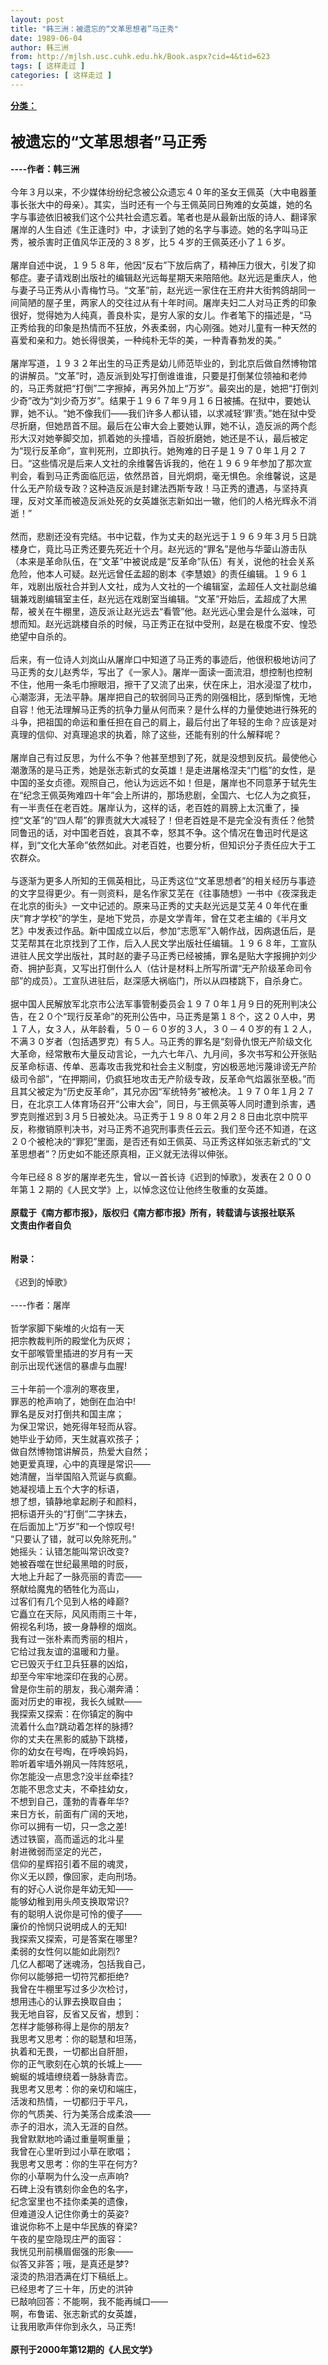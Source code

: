 ```yaml
---
layout: post
title: "韩三洲：被遗忘的“文革思想者”马正秀"
date: 1989-06-04
author: 韩三洲
from: http://mjlsh.usc.cuhk.edu.hk/Book.aspx?cid=4&tid=623
tags: [ 这样走过 ]
categories: [ 这样走过 ]
---
```


<div style="margin: 15px 10px 10px 0px;">
 <div>
  <span id="ctl00_ContentPlaceHolder1_chapter1_SubjectLabel" style="font-weight:bold;text-decoration:underline;">
   分类：
  </span>
 </div>
 <b>
  <font size="5">
   <br/>
   被遗忘的“文革思想者”马正秀
  </font>
  <br/>
  <br/>
  ----作者：韩三洲
 </b>
 <br/>
 <br/>
 今年３月以来，不少媒体纷纷纪念被公众遗忘４０年的圣女王佩英（大中电器董事长张大中的母亲）。其实，当时还有一个与王佩英同日殉难的女英雄，她的名字与事迹依旧被我们这个公共社会遗忘着。笔者也是从最新出版的诗人、翻译家屠岸的人生自述《生正逢时》中，才读到了她的名字与事迹。她的名字叫马正秀，被杀害时正值风华正茂的３８岁，比５４岁的王佩英还小了１６岁。
 <br/>
 <br/>
 屠岸自述中说，１９５８年，他因“反右”下放后病了，精神压力很大，引发了抑郁症。妻子请戏剧出版社的编辑赵光远每星期天来陪陪他。赵光远是重庆人，他与妻子马正秀从小青梅竹马。“文革”前，赵光远一家住在王府井大街鹁鸽胡同一间简陋的屋子里，两家人的交往过从有十年时间。屠岸夫妇二人对马正秀的印象很好，觉得她为人纯真，善良朴实，是穷人家的女儿。作者笔下的描述是，“马正秀给我的印象是热情而不狂放，外表柔弱，内心刚强。她对儿童有一种天然的喜爱和亲和力。她长得很美，一种纯朴无华的美，一种青春勃发的美。”
 <br/>
 <br/>
 屠岸写道，１９３２年出生的马正秀是幼儿师范毕业的，到北京后做自然博物馆的讲解员。“文革”时，造反派到处写打倒谁谁谁，只要是打倒某位领袖和老帅的，马正秀就把“打倒”二字擦掉，再另外加上“万岁”。最突出的是，她把“打倒刘少奇”改为“刘少奇万岁”。结果于１９６７年９月１６日被捕。在狱中，要她认罪，她不认。“她不像我们——我们许多人都认错，以求减轻‘罪’责。”她在狱中受尽折磨，但她昂首不屈。最后在公审大会上要她认罪，她不认，造反派的两个彪形大汉对她拳脚交加，抓着她的头撞墙，百般折磨她，她还是不认，最后被定为“现行反革命”，宣判死刑，立即执行。她殉难的日子是１９７０年１月２７日。“这些情况是后来人文社的余维馨告诉我的，他在１９６９年参加了那次宣判会，看到马正秀面临厄运，依然昂首，目光炯炯，毫无惧色。余维馨说，这是什么无产阶级专政？这种造反派是封建法西斯专政！马正秀的遭遇，与坚持真理，反对文革而被造反派处死的女英雄张志新如出一辙，他们的人格光辉永不消逝！”
 <br/>
 <br/>
 然而，悲剧还没有完结。书中记载，作为丈夫的赵光远于１９６９年３月５日跳楼身亡，竟比马正秀还要先死近十个月。赵光远的“罪名”是他与华蓥山游击队（本来是革命队伍，在“文革”中被说成是“反革命”队伍）有关，说他的社会关系危险，他本人可疑。赵光远曾任孟超的剧本《李慧娘》的责任编辑。１９６１年，戏剧出版社合并到人文社，成为人文社的一个编辑室，孟超任人文社副总编辑兼戏剧编辑室主任，赵光远在戏剧室当编辑。“文革”开始后，孟超成了大黑帮，被关在牛棚里，造反派让赵光远去“看管”他。赵光远心里会是什么滋味，可想而知。赵光远跳楼自杀的时候，马正秀正在狱中受刑，赵是在极度不安、惶恐绝望中自杀的。
 <br/>
 <br/>
 后来，有一位诗人刘岚山从屠岸口中知道了马正秀的事迹后，他很积极地访问了马正秀的女儿赵秀华，写出了《一家人》。屠岸一面读一面流泪，想控制也控制不住，他用一条毛巾擦眼泪，擦干了又流了出来，伏在床上，泪水浸湿了枕巾，心潮澎湃，无法平静。屠岸把自己的软弱同马正秀的刚强相比，感到惭愧，无地自容！他无法理解马正秀的抗争力量从何而来？是什么样的力量使她进行殊死的斗争，把祖国的命运和重任担在自己的肩上，最后付出了年轻的生命？应该是对真理的信仰、对真理追求的执着，除了这些，还能有别的什么解释呢？
 <br/>
 <br/>
 屠岸自己有过反思，为什么不争？他甚至想到了死，就是没想到反抗。最使他心潮激荡的是马正秀，她是张志新式的女英雄！是走进屠格涅夫“门槛”的女性，是中国的圣女贞德。观照自己，他认为远远不如！但是，屠岸也不同意茅于轼先生在“纪念王佩英殉难四十年”会上所讲的，那场悲剧，全国六、七亿人为之疯狂，有一半责任在老百姓。屠岸认为，这样的话，老百姓的肩膀上太沉重了，操控“文革”的“四人帮”的罪责就大大减轻了！但老百姓是不是完全没有责任？他赞同鲁迅的话，对中国老百姓，哀其不幸，怒其不争。这个情况在鲁迅时代是这样，到“文化大革命”依然如此。对老百姓，也要分析，但知识分子责任应大于工农群众。
 <br/>
 <br/>
 与逐渐为更多人所知的王佩英相比，马正秀这位“文革思想者”的相关经历与事迹的文字显得更少。有一则资料，是名作家艾芜在《往事随想》一书中《夜深我走在北京的街头》一文中记述的。原来马正秀的丈夫赵光远是艾芜４０年代在重庆“育才学校”的学生，是地下党员，亦是文学青年，曾在艾老主编的《半月文艺》中发表过作品。新中国成立以后，参加“志愿军”入朝作战，因病退伍后，是艾芜帮其在北京找到了工作，后入人民文学出版社任编辑。１９６８年，工宣队进驻人民文学出版社，其时赵的妻子马正秀已经被捕，罪名是贴大字报拥护刘少奇、拥护彭真，又写出打倒什么人（估计是材料上所写所谓“无产阶级革命司令部”的成员）。工宣队进驻后，赵深感大祸临门，所以从四楼跳下，自杀身亡。
 <br/>
 <br/>
 据中国人民解放军北京市公法军事管制委员会１９７０年１月９日的死刑判决公告，在２０个“现行反革命”的死刑公告中，马正秀是第１８个，这２０人中，男１７人，女３人，从年龄看，５０－６０岁的３人，３０－４０岁的有１２人，不满３０岁者（包括遇罗克）有５人。马正秀的罪名是“刻骨仇恨无产阶级文化大革命，经常散布大量反动言论，一九六七年八、九月间，多次书写和公开张贴反革命标语、传单、恶毒攻击我党和社会主义制度，穷凶极恶地污蔑诽谤无产阶级司令部”，“在押期间，仍疯狂地攻击无产阶级专政，反革命气焰嚣张至极。”而且其父被定为“历史反革命”，其兄亦因“军统特务”被枪决。１９７０年１月２７日，在北京工人体育场召开“公审大会”，同日，与王佩英等人同时遭到杀害，遇罗克则推迟到３月５日被处决。马正秀于１９８０年２月２８日由北京中院平反，称撤销原判决书，对马正秀不追究刑事责任云云。我们至今还不知道，在这２０个被枪决的“罪犯”里面，是否还有如王佩英、马正秀这样如张志新式的“文革思想者”？历史如不能还原真相，正义就无法得以伸张。
 <br/>
 <br/>
 今年已经８８岁的屠岸老先生，曾以一首长诗《迟到的悼歌》，发表在２０００年第１２期的《人民文学》上，以悼念这位让他终生敬重的女英雄。
 <br/>
 <br/>
 <b>
  原载于《南方都市报》，版权归《南方都市报》所有，转载请与该报社联系
  <br/>
  文责由作者自负
 </b>
 <br/>
 <br/>
 <b>
  <br/>
  附录：
 </b>
 <br/>
 <br/>
 《迟到的悼歌》
 <br/>
 <br/>
 ----作者：屠岸
 <br/>
 <br/>
 哲学家脚下柴堆的火焰有一天
 <br/>
 把宗教裁判所的殿堂化为灰烬；
 <br/>
 女干部喉管里插进的岁月有一天
 <br/>
 剖示出现代迷信的暴虐与血腥!
 <br/>
 <br/>
 三十年前一个凛冽的寒夜里，
 <br/>
 罪恶的枪声响了，她倒在血泊中!
 <br/>
 罪名是反对打倒共和国主席；
 <br/>
 为保卫常识，她死得年轻而从容。
 <br/>
 她毕业于幼师，天生就喜欢孩子；
 <br/>
 做自然博物馆讲解员，热爱大自然；
 <br/>
 她更爱真理，心中的真理是常识——
 <br/>
 她清醒，当举国陷入荒诞与疯癫。
 <br/>
 她凝视墙上五个大字的标语，
 <br/>
 想了想，镇静地拿起刷子和颜料，
 <br/>
 把标语开头的“打倒”二字抹去，
 <br/>
 在后面加上“万岁”和一个惊叹号!
 <br/>
 “只要认了错，就可以免除死刑。”
 <br/>
 她摇头：认错怎能叫常识改变?
 <br/>
 她被吞噬在世纪最黑暗的时辰，
 <br/>
 大地上升起了一脉亮丽的青峦——
 <br/>
 祭献给魔鬼的牺牲化为高山，
 <br/>
 过客们有几个见到人格的峰巅?
 <br/>
 它矗立在天际，风风雨雨三十年，
 <br/>
 俯视名利场，披一身静穆的烟岚。
 <br/>
 我有过一张朴素而秀丽的相片，
 <br/>
 它给过我友谊的温暖和力量。
 <br/>
 它已毁灭于红卫兵狂暴的凶焰，
 <br/>
 却至今牢牢地深印在我的心房。
 <br/>
 曾是你生前的朋友，我心潮奔涌：
 <br/>
 面对历史的审视，我长久缄默——
 <br/>
 我探索又探索：在你镇定的胸中
 <br/>
 流着什么血?跳动着怎样的脉搏?
 <br/>
 你的丈夫在黑影的威胁下跳楼，
 <br/>
 你的幼女在号啕，在呼唤妈妈，
 <br/>
 聆听着牢墙外朔风一阵阵怒吼，
 <br/>
 你怎能没一点思念?没半丝牵挂?
 <br/>
 怎能不思念丈夫，不牵挂幼女，
 <br/>
 不想到自己，蓬勃的青春年华?
 <br/>
 来日方长，前面有广阔的天地，
 <br/>
 你可以拥有一切，只一念之差!
 <br/>
 透过铁窗，高而遥远的北斗星
 <br/>
 射进微弱而坚定的光芒，
 <br/>
 信仰的星辉招引着不屈的魂灵，
 <br/>
 你义无以顾，像回家，走向刑场。
 <br/>
 有的好心人说你是年幼无知——
 <br/>
 能够幼稚到用头颅支换取常识?
 <br/>
 有的聪明人说你是可怜的傻子——
 <br/>
 廉价的怜悯只说明成人的无知!
 <br/>
 我探索又探索，可是答案在哪里?
 <br/>
 柔弱的女性何以能如此刚烈?
 <br/>
 几亿人都喝了迷魂汤，包括我自己，
 <br/>
 你何以能够把一切符咒都拒绝?
 <br/>
 我曾在牛棚里写过多少次检讨，
 <br/>
 想用违心的认罪去换取自由；
 <br/>
 我无地自容，反省又反省，想到：
 <br/>
 怎样才能够称得上是你的朋友?
 <br/>
 我思考又思考：你的聪慧和坦荡，
 <br/>
 执着和无畏，一切都出自肝胆，
 <br/>
 你的正气歌刻在心筑的长城上——
 <br/>
 蜿蜒的城墙缭绕着一脉脉青峦。
 <br/>
 我思考又思考：你的亲切和端庄，
 <br/>
 活泼和热情，一切都归于平凡，
 <br/>
 你的气质美、行为美荡合成柔浪——
 <br/>
 赤子的泪水，流入无涯的自然。
 <br/>
 我曾默默地吟诵过重量啊重量；
 <br/>
 我曾在心里听到过小草在歌唱；
 <br/>
 我思考又思考：你的生平在何方?
 <br/>
 你的小草啊为什么没一点声响?
 <br/>
 石碑上没有镌刻你金色的名字，
 <br/>
 纪念室里也不挂你柔美的遗像，
 <br/>
 但难道没人记住你勇士的英姿?
 <br/>
 谁说你称不上是中华民族的脊梁?
 <br/>
 午夜的星空隐现庄严的面容：
 <br/>
 我恍见刑前横眉倔强的形象——
 <br/>
 似答又非答；哦，是真还是梦?
 <br/>
 滚烫的热泪洒满在灯下稿纸上。
 <br/>
 已经思考了三十年，历史的洪钟
 <br/>
 已敲响回答：不能啊，我不能再缄口——
 <br/>
 啊，布鲁诺、张志新式的女英雄，
 <br/>
 让我用歌声伴你到永久，马正秀!
 <br/>
 <br/>
 <b>
  原刊于2000年第12期的《人民文学》
 </b>
</div>

